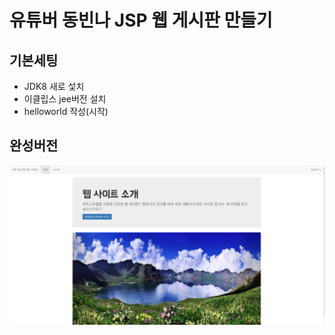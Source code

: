 # 유튜버 동빈나 JSP 웹 게시판 만들기 
## 기본세팅
- JDK8 새로 섳치
- 이클립스 jee버전 설치
- helloworld 작성(시작)

## 완성버전
![jsp 웹 게시판 완성본](./jsp_web.png)


